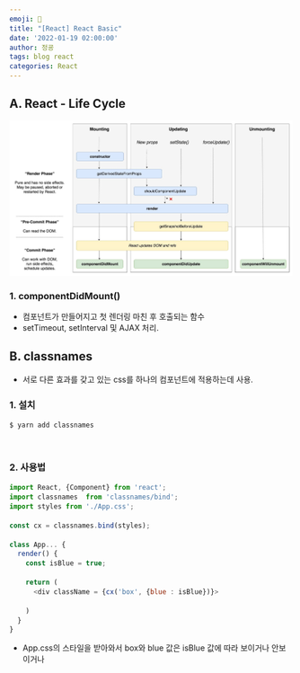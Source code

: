 ```yaml
---
emoji: 🧢
title: "[React] React Basic"
date: '2022-01-19 02:00:00'
author: 정굥
tags: blog react
categories: React
---
```

## A. React - Life Cycle 
![reactLifeCycle](./react-lifecycle.jpg)

### 1. componentDidMount()
* 컴포넌트가 만들어지고 첫 렌더링 마친 후 호출되는 함수
* setTimeout, setInterval 및 AJAX 처리.
## B. classnames
* 서로 다른 효과를 갖고 있는 css를 하나의 컴포넌트에 적용하는데 사용.
### 1. 설치
```bash
$ yarn add classnames
```

<br/>

### 2. 사용법
```javascript
import React, {Component} from 'react';
import classnames  from 'classnames/bind';
import styles from './App.css';

const cx = classnames.bind(styles);

class App... {
  render() {
    const isBlue = true;

    return (
      <div className = {cx('box', {blue : isBlue})}> 
      
    )
  }
}
``` 
* App.css의 스타일을 받아와서 box와 blue 값은 isBlue 값에 따라 보이거나 안보이거나

<br/>

```toc

```
